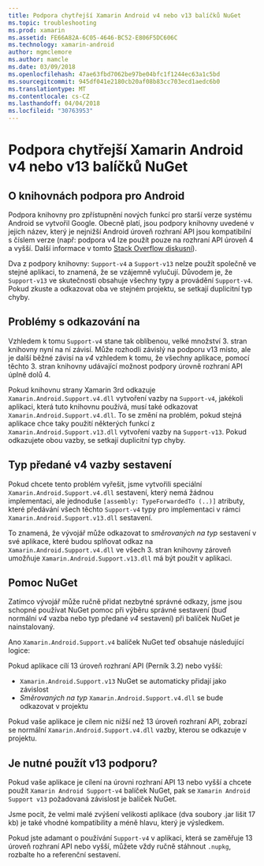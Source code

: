 ```yaml
---
title: Podpora chytřejší Xamarin Android v4 nebo v13 balíčků NuGet
ms.topic: troubleshooting
ms.prod: xamarin
ms.assetid: FE66A82A-6C05-4646-BC52-E806F5DC606C
ms.technology: xamarin-android
author: mgmclemore
ms.author: mamcle
ms.date: 03/09/2018
ms.openlocfilehash: 47ae63fbd7062be97be04bfc1f1244ec63a1c5bd
ms.sourcegitcommit: 945df041e2180cb20af08b83cc703ecd1aedc6b0
ms.translationtype: MT
ms.contentlocale: cs-CZ
ms.lasthandoff: 04/04/2018
ms.locfileid: "30763953"
---
```

# <a name="smarter-xamarin-android-support-v4--v13-nuget-packages"></a>Podpora chytřejší Xamarin Android v4 nebo v13 balíčků NuGet

## <a name="about-the-android-support-libraries"></a>O knihovnách podpora pro Android

Podpora knihovny pro zpřístupnění nových funkcí pro starší verze systému Android se vytvořil Google. Obecně platí, jsou podpory knihovny uvedené v jejich název, který je nejnižší Android úroveň rozhraní API jsou kompatibilní s číslem verze (např: podpora v4 lze použít pouze na rozhraní API úroveň 4 a vyšší. Další informace v tomto [Stack Overflow diskusní](http://stackoverflow.com/questions/9926403/android-support-package-compatibility-library-use-v4-or-v13)). 

Dva z podpory knihovny: `Support-v4` a `Support-v13` nelze použít společně ve stejné aplikaci, to znamená, že se vzájemně vylučují. Důvodem je, že `Support-v13` ve skutečnosti obsahuje všechny typy a provádění `Support-v4`. Pokud zkuste a odkazovat oba ve stejném projektu, se setkají duplicitní typ chyby.

## <a name="problems-with-referencing"></a>Problémy s odkazování na

Vzhledem k tomu `Support-v4` stane tak oblíbenou, velké množství 3. stran knihovny nyní na ní závisí. Může rozhodli závislý na podporu v13 místo, ale je další běžné závisí na _v4_ vzhledem k tomu, že všechny aplikace, pomocí těchto 3. stran knihovny udávající možnost podpory úrovně rozhraní API úplně dolů 4.

Pokud knihovnu strany Xamarin 3rd odkazuje `Xamarin.Android.Support.v4.dll` vytvoření vazby na `Support-v4`, jakékoli aplikaci, která tuto knihovnu používá, musí také odkazovat `Xamarin.Android.Support.v4.dll`. To se změní na problém, pokud stejná aplikace chce taky použití některých funkcí z `Xamarin.Android.Support.v13.dll` vytvoření vazby na `Support-v13`. Pokud odkazujete obou vazby, se setkají duplicitní typ chyby.

## <a name="type-forwarded-v4-binding-assembly"></a>Typ předané v4 vazby sestavení

Pokud chcete tento problém vyřešit, jsme vytvořili speciální `Xamarin.Android.Support.v4.dll` sestavení, který nemá žádnou implementaci, ale jednoduše `[assembly: TypeForwardedTo (..)]` atributy, které předávání všech těchto `Support-v4` typy pro implementaci v rámci `Xamarin.Android.Support.v13.dll` sestavení.

To znamená, že vývojář může odkazovat to _směrovaných na typ_ sestavení v své aplikace, které budou splňovat odkaz na `Xamarin.Android.Support.v4.dll` ve všech 3. stran knihovny zároveň umožňuje `Xamarin.Android.Support.v13.dll` má být použit v aplikaci.

## <a name="nuget-assistance"></a>Pomoc NuGet

Zatímco vývojář může ručně přidat nezbytné správné odkazy, jsme jsou schopné používat NuGet pomoc při výběru správné sestavení (buď normální _v4_ vazba nebo typ předané _v4_ sestavení) při balíček NuGet je nainstalovaný.

Ano `Xamarin.Android.Support.v4` balíček NuGet teď obsahuje následující logice:

Pokud aplikace cílí 13 úroveň rozhraní API (Perník 3.2) nebo vyšší:

*   `Xamarin.Android.Support.v13` NuGet se automaticky přidají jako závislost
*   _Směrovaných na typ_ `Xamarin.Android.Support.v4.dll` se bude odkazovat v projektu

Pokud vaše aplikace je cílem nic nižší než 13 úroveň rozhraní API, zobrazí se normální `Xamarin.Android.Support.v4.dll` vazby, kterou se odkazuje v projektu.

## <a name="do-i-have-to-use-support-v13"></a>Je nutné použít v13 podporu?

Pokud vaše aplikace je cílení na úrovni rozhraní API 13 nebo vyšší a chcete použít `Xamarin Android Support-v4` balíček NuGet, pak se `Xamarin Android Support v13` požadovaná závislost je balíček NuGet.

Jsme pocit, že velmi malé zvýšení velikosti aplikace (dva soubory .jar lišit 17 kb) je také vhodné kompatibility a méně hlavu, který je výsledkem.

Pokud jste adamant o používání `Support-v4` v aplikaci, která se zaměřuje 13 úroveň rozhraní API nebo vyšší, můžete vždy ručně stáhnout `.nupkg`, rozbalte ho a referenční sestavení.
